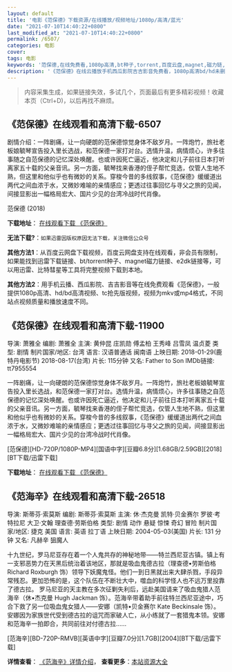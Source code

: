 ```yaml
---
layout: default
title: '电影《范保德》下载资源/在线播放/视频地址/1080p/高清/蓝光'
date: "2021-07-10T14:40:22+0800"
last_modified_at: "2021-07-10T14:40:22+0800"
permalink: /6507/
categories: 电影
cover:
tags: 电影
keywords: '范保德,在线免费看,1080p高清,bt种子,torrent,百度云盘,magnet,磁力链,迅雷下载资源'
description: '《范保德》在线云播放手机西瓜影院吉吉影音免费看，1080p高清bd/hd未删减完整版和tc抢先枪版，mkv/mp4格式，附带bt/torrent种子、magnet/磁力链、百度云盘、网盘资源迅雷下载链接'
---
```


>内容采集生成，如果链接失效，多试几个，页面最后有更多精彩视频！收藏本页（Ctrl+D)，以后再找不麻烦。


## 《范保德》在线观看和高清下载-6507

剧情介绍：一阵剧痛，让一向硬朗的范保德惊觉身体不敌岁月。一阵炮竹，旅社老板娘毓琴宣告投入里长选战，和范保德一家打对台。选情升温，病情烦心，许多往事随之自范保德的记忆深处唤醒。也或许因死亡逼近，他决定和儿子前往日本打听离家五十载的父亲音讯。另一方面，毓琴找来香港的侄子帮忙竞选，仅管人生地不熟，但这里和他似乎也有微妙的关系。穿梭今昔的多线叙事，《范保德》缓缓道出两代之间血浓于水，又微妙难喻的亲情感应；更透过往事回忆与寻父之旅的见闻，间接显影出一幅格局宏大、国片少见的台湾冷战时代肖像。


范保德 (2018)

**下载地址**： [在线观看下载 《范保德》](https://www.btbtdy.me/btdy/dy14817.html) 


**无法下载?**：`如果迅雷因版权原因无法下载，关注微信公众号 `

**其他方法1**：从百度云网盘下载视频，百度云网盘支持在线观看，非会员有限制，如果能找到迅雷下载链接、bt/torrent种子、magnet磁力链接、e2dk链接等，可以用迅雷、比特彗星等工具将完整视频下载到本地。

**其他方法2**：用手机云播、西瓜影院、吉吉影音等在线免费观看《范保德》，一般提供1080p高清、hd/bd高清视频、tc抢先版视频，视频为mkv或mp4格式，不同站点视频质量和播放速度不同。


## 《范保德》在线观看和高清下载-11900

导演: 萧雅全 编剧: 萧雅全 主演: 黄仲昆 庄凯勋 傅孟柏 王秀峰 吕雪凤 温贞菱 类型: 剧情 制片国家/地区: 台湾 语言: 汉语普通话 闽南语 上映日期: 2018-01-29(鹿特丹电影节) 2018-08-17(台湾) 片长: 115分钟 又名: Father to Son IMDb链接: tt7955554

一阵剧痛，让一向硬朗的范保德惊觉身体不敌岁月。一阵炮竹，旅社老板娘毓琴宣告投入里长选战，和范保德一家打对台。选情升温，病情烦心，许多往事随之自范保德的记忆深处唤醒。也或许因死亡逼近，他决定和儿子前往日本打听离家五十载的父亲音讯。另一方面，毓琴找来香港的侄子帮忙竞选，仅管人生地不熟，但这里和他似乎也有微妙的关系。穿梭今昔的多线叙事，《范保德》缓缓道出两代之间血浓于水，又微妙难喻的亲情感应；更透过往事回忆与寻父之旅的见闻，间接显影出一幅格局宏大、国片少见的台湾冷战时代肖像。


[范保德][HD-720P/1080P-MP4][国语中字][豆瓣6.8分][1.68GB/2.59GB][2018][BT下载/迅雷下载]

**下载地址**： [在线观看下载 《范保德》](https://www.btdx8.com/torrent/fbd_2018.html) 


## 《范海辛》在线观看和高清下载-26518

导演: 斯蒂芬·索莫斯 编剧: 斯蒂芬·索莫斯 主演: 休·杰克曼 凯特·贝金赛尔 罗彼·考特拉尼 大卫·文翰 理查德·劳斯伯格 类型: 剧情 动作 悬疑 惊悚 奇幻 冒险 制片国家/地区: 捷克 美国 语言: 英语 拉丁语 上映日期: 2004-05-03(美国) 片长: 131 分钟 又名: 凡赫辛 狙魔人

十九世纪，罗马尼亚存在着一个人鬼共存的神秘地带――特兰西尼亚古镇。镇上有一支邪恶势力在天黑后统治着该地区，那就是吸血鬼德古拉（理查德•劳斯伯格 Richard Roxburgh 饰）领导下妖魔鬼怪。他们一到日黑就出来大肆杀戮，手段异常残忍。更加恐怖的是，这个队伍在不断壮大中，噬血的科学怪人也不远万里投靠了德古拉。 罗马尼亚的天主教在多次征剿失利后，远赴美国请来了吸血鬼猎人范海辛（休•杰克曼 Hugh Jackman 饰）。范海辛带着助手前往特兰西尼亚途中，巧合下救了另一位吸血鬼女猎人――安娜（凯特•贝金赛尔 Kate Beckinsale 饰）。安娜因为家族世代受到德古拉的诅咒而家破人亡，从小练就了一套猎鬼本领。安娜和范海辛一拍即合，共同前往对付德古拉……


[范海辛][BD-720P-RMVB][英语中字][豆瓣7.0分][1.7GB][2004][BT下载/迅雷下载]

**详情查看**： [《范海辛》详情介绍](/movie/26518/)， **查看更多**：[本站资源大全](/movie/t/all/)

